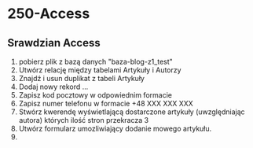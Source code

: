 # 250-Access

## Srawdzian Access

1. pobierz plik z bazą danych "baza-blog-z1_test"
2. Utwórz relację między tabelami Artykuły i Autorzy
3. Znajdź i usun duplikat z tabeli Artykuły
4. Dodaj nowy rekord ...
5. Zapisz kod pocztowy w odpowiednim formacie
6. Zapisz numer telefonu w formacie +48 XXX XXX XXX
7. Stwórz kwerendę wyświetlającą dostarczone artykuły (uwzględniając autora) których ilość stron przekracza 3
8. Utwórz formularz umozliwiający dodanie mowego artykułu.
9. 
